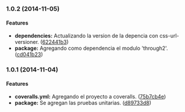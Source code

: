 ### 1.0.2 (2014-11-05)


#### Features

* **dependencies:** Actualizando la version de la depencia con css-url-versioner. ([622441b3](https://github.com/jansanchez/gulp-css-url-versioner.git/commit/622441b37e0f9c265e8295ab2aa3f6269ce019dc))
* **package:** Agregando como dependencia el modulo 'through2'. ([cd041b23](https://github.com/jansanchez/gulp-css-url-versioner.git/commit/cd041b23311c11c5d7017498e18ffd161e4122d8))


### 1.0.1 (2014-11-04)


#### Features

* **coveralls.yml:** Agregando el proyecto a coveralls. ([75b7cb4e](https://github.com/jansanchez/gulp-css-url-versioner.git/commit/75b7cb4ecac5306ff594552880d77134186fac46))
* **package:** Se agregan las pruebas unitarias. ([d89733d8](https://github.com/jansanchez/gulp-css-url-versioner.git/commit/d89733d8d3bd256e36842ec43bd5d36b55790bb1))



